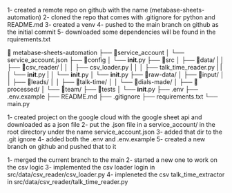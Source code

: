 <!-- set up -->
1- created a remote repo on github with the name (metabase-sheets-automation)
2- cloned the repo that comes with .gitignore for python and README.md
3- created a venv 
4- pushed to the main branch on github as the initial commit
5- downloaded some dependencies will be found in the rquirements.txt

<!-- current file layout -->
📁 metabase-sheets-automation
  ├── 📁service_account
  │   └── service_account.json
  ├── 📁config 
  │   └── __init__.py
  ├── 📁src 
  │   ├── 📁data/
  |   │   ├── 📁csv_reader/
  |   │   │    ├── csv_loader.py
  |   │   │    ├── talk_time_reader.py
  |   |   │    └── __init__.py
  |   │   └── __init__.py
  │   └── __init__.py
  ├── 📁raw-data/
  │   ├── 📁input/
  │   │   ├── 📁leads/
  │   │   ├── 📁talk-time/
  │   │   └── 📁dials-made/
  │   ├── 📁processed/
  │   └── 📁team/
  ├── 📁tests 
  │   └── __init__.py
  ├── .env
  ├── .env.example
  ├── README.md
  ├── .gitignore
  ├── requirements.txt
  └── main.py

<!-- configuring .env -->
1- created project on the google cloud with the google sheet api and downloaded as a json file
2- put the .json file in a service_account/ in the root directory under the name service_account.json 
3- added that dir to the .git ignore
4- added both the .env and .env.example
5- created a new branch on github and pushed that to it

<!-- csv logic -->
1- merged the current branch to the main
2- started a new one to work on the csv logic
3- implemented the csv loader login in  src/data/csv_reader/csv_loader.py
4- impleneted the csv talk_time_extractor in  src/data/csv_reader/talk_time_reader.py

